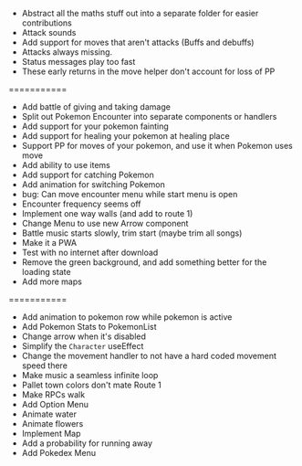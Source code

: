 - Abstract all the maths stuff out into a separate folder for easier contributions
- Attack sounds
- Add support for moves that aren't attacks (Buffs and debuffs)
- Attacks always missing.
- Status messages play too fast
- These early returns in the move helper don't account for loss of PP

===========

- Add battle of giving and taking damage
- Split out Pokemon Encounter into separate components or handlers
- Add support for your pokemon fainting
- Add support for healing your pokemon at healing place
- Support PP for moves of your pokemon, and use it when Pokemon uses move
- Add ability to use items
- Add support for catching Pokemon
- Add animation for switching Pokemon
- bug: Can move encounter menu while start menu is open
- Encounter frequency seems off
- Implement one way walls (and add to route 1)
- Change Menu to use new Arrow component
- Battle music starts slowly, trim start (maybe trim all songs)
- Make it a PWA
- Test with no internet after download
- Remove the green background, and add something better for the loading state
- Add more maps

===========

- Add animation to pokemon row while pokemon is active
- Add Pokemon Stats to PokemonList
- Change arrow when it's disabled
- Simplify the `Character` useEffect
- Change the movement handler to not have a hard coded movement speed there
- Make music a seamless infinite loop
- Pallet town colors don't mate Route 1
- Make RPCs walk
- Add Option Menu
- Animate water
- Animate flowers
- Implement Map
- Add a probability for running away
- Add Pokedex Menu
